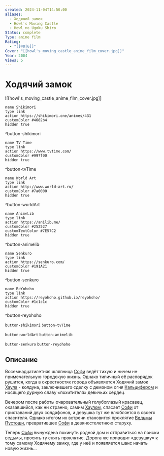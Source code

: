 ```yaml
---
created: 2024-11-04T14:50:00
aliases:
  - Ходячий замок
  - Howl's Moving Castle
  - Howl no Ugoku Shiro
Status: complete
Type: anime film
Rating:
  - "[[®️0|G]]"
Cover: "[[howl's_moving_castle_anime_film_cover.jpg]]"
Year: 2004
Views: 5
---
```


# Ходячий замок

![[howl's_moving_castle_anime_film_cover.jpg]]


```button
name Shikimori
type link
action https://shikimori.one/animes/431
customColor #4682b4
hidden true
```
^button-shikimori

```button
name TV Time
type link
action https://www.tvtime.com/
customColor #997f00
hidden true
```
^button-tvTime

```button
name World Art
type link
action http://www.world-art.ru/
customColor #7a0000
hidden true
```
^button-worldArt

```button
name AnimeLib
type link
action https://anilib.me/
customColor #252527
customTextColor #7E57C2
hidden true
```
^button-animelib

```button
name Senkuro
type link
action https://senkuro.com/
customColor #191A21
hidden true
```
^button-senkuro

```button
name ReYohoho
type link
action https://reyohoho.github.io/reyohoho/
customColor #1c1c1c
hidden true
```
^button-reyohoho

`button-shikimori` `button-tvTime`

`button-worldArt` `button-animelib`

`button-senkuro` `button-reyohoho`

## Описание

Восемнадцатилетняя шляпница [Софи](https://shikimori.one/characters/508-sophie-hatter) ведёт тихую и ничем не примечательную городскую жизнь. Однако типичный её распорядок рушится, когда в окрестностях города объявляется Ходячий замок [Хаула](https://shikimori.one/characters/507-howl) - колдуна, заключившего сделку с демоном огня [Кальцифером](https://shikimori.one/characters/6752-calcifer) и носящего дурную славу «похитителя» девичьих сердец.

Вечером после работы очаровательный голубоглазый красавец, оказавшийся, как ни странно, самим [Хаулом](https://shikimori.one/characters/507-howl), спасает [Софи](https://shikimori.one/characters/508-sophie-hatter) от приставаний двух солдафонов, и девушка тут же влюбляется в своего спасителя. Однако итогом их встречи становится проклятие [Ведьмы Пустоши](https://shikimori.one/characters/510-witch-of-the-waste), превратившее [Софи](https://shikimori.one/characters/508-sophie-hatter) в девяностолетнюю старуху.

Теперь [Софи](https://shikimori.one/characters/508-sophie-hatter) вынуждена покинуть родной дом и отправиться на поиски ведьмы, просить ту снять проклятие. Дорога же приводит «девушку» к тому самому Ходячему замку, где у неё и появляется шанс начать новую жизнь...
